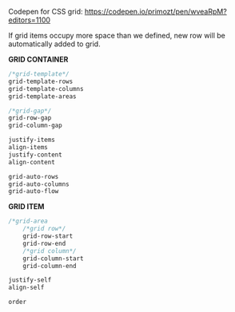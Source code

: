 Codepen for CSS grid:
https://codepen.io/primozt/pen/wveaRpM?editors=1100

If grid items occupy more space than we defined, new row will be automatically added to grid.

**GRID CONTAINER**
```css
/*grid-template*/
grid-template-rows
grid-template-columns
grid-template-areas

/*grid-gap*/
grid-row-gap
grid-column-gap

justify-items
align-items
justify-content
align-content

grid-auto-rows
grid-auto-columns
grid-auto-flow
```
**GRID ITEM**
```css
/*grid-area
    /*grid row*/
    grid-row-start
    grid-row-end
    /*grid column*/
    grid-column-start
    grid-column-end

justify-self
align-self

order
```
